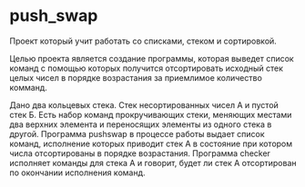 # push_swap
Проект который учит работать со списками, стеком и сортировкой.

Целью проекта является создание программы, которая выведет список команд с помощью которых получится отсортировать исходный стек целых чисел в порядке возрастания за приемлимое количество комманд.

Дано два кольцевых стека. Стек несортированных чисел А и пустой стек Б.
Есть набор команд прокручивающих стеки, меняющих местами два верхних элемента и переносящих элементы из одного стека в другой.
Программа pushswap в процессе работы выдает список команд, исполнение которых приводит стек А в состояние при котором числа отсортированы в порядке возрастания.
Программа checker исполняет команды для стека А и говорит, будет ли стек А отсортирован по окончании исполнения команд.
